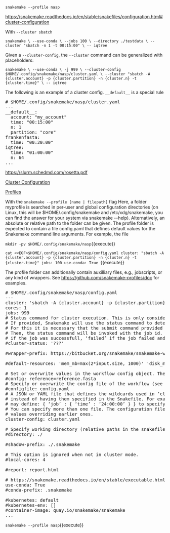 `snakemake --profile nasp`

https://snakemake.readthedocs.io/en/stable/snakefiles/configuration.html#cluster-configuration

With `--cluster sbatch` 

`snakemake \
  --use-conda \
  --jobs 100 \
  --directory ./testdata \
  --cluster "sbatch -n 1 -t 00:15:00" \
  -- iqtree`

Given a `--cluster-config`, the `--cluster` command can be generalized with placeholders:

`snakemake \
  --use-conda \
  -j 999 \
  --cluster-config $HOME/.config/snakemake/nasp/cluster.yaml \
  --cluster "sbatch -A {cluster.account} -p {cluster.partition} -n {cluster.n} -t {cluster.time}" \
  -- iqtree`

The following is an example of a cluster config. `__default__` is a special rule

<pre class="file" data-target="clipboard">
# $HOME/.config/snakemake/nasp/cluster.yaml
---
__default__:
  account: "my_account"
  time: "00:15:00"
  n: 1
  partition: "core"
frankenfasta:
  time: "00:20:00"
iqtree:
  time: "01:00:00"
  n: 64
...
</pre>

https://slurm.schedmd.com/rosetta.pdf

[Cluster Configuration](https://snakemake.readthedocs.io/en/stable/snakefiles/configuration.html#cluster-configuration)



[Profiles](https://snakemake.readthedocs.io/en/stable/executable.html#profiles)

With the `snakemake --profile [name | filepath]` flag 
Here, a folder myprofile is searched in per-user and global configuration directories (on Linux, this will be $HOME/.config/snakemake and /etc/xdg/snakemake, you can find the answer for your system via snakemake --help). Alternatively, an absolute or relative path to the folder can be given. The profile folder is expected to contain a file config.yaml that defines default values for the Snakemake command line arguments. For example, the file

`mkdir -pv $HOME/.config/snakemake/nasp`{{execute}}

`cat <<EOF>$HOME/.config/snakemake/nasp/config.yaml
cluster: "sbatch -A {cluster.account} -p {cluster.partition} -n {cluster.n} -t {cluster.time}"
jobs: 100
use-conda: True
`{{execute}}

The profile folder can additionally contain auxilliary files, e.g., jobscripts, or any kind of wrappers. See https://github.com/snakemake-profiles/doc for examples.

<pre class="file" data-target="clipboard">
# $HOME/.config/snakemake/nasp/config.yaml
---
cluster: 'sbatch -A {cluster.account} -p {cluster.partition} -n {cluster.n}  -t {cluster.time}'
cores: 1
jobs: 999
# Status command for cluster execution. This is only considered in combination with the –cluster flag.
# If provided, Snakemake will use the status command to determine if a job has finished successfully or failed.
# For this it is necessary that the submit command provided to –cluster returns the cluster job id.
# Then, the status command will be invoked with the job id. Snakemake expects it to return ‘success’
# if the job was successfull, ‘failed’ if the job failed and ‘running’ if the job still runs.
#cluster-status: '???'

#wrapper-prefix: https://bitbucket.org/snakemake/snakemake-wrappers/raw/

#default-resources: 'mem_mb=max(2*input.size, 1000)' 'disk_mb=max(2*input.size, 1000)'

# Set or overwrite values in the workflow config object. The workflow config object is accessible as variable config inside the workflow. Default values can be set by providing a JSON file (see Documentation).
#config: reference=reference.fasta
# Specify or overwrite the config file of the workflow (see the docs). Values specified in JSON or YAML format are available in the global config dictionary inside the workflow.
#configfile: config.yaml
# A JSON or YAML file that defines the wildcards used in ‘cluster’for specific rules,
# instead of having them specified in the Snakefile. For example, for rule ‘job’ you
# may define: { ‘job’ : { ‘time’ : ‘24:00:00’ } } to specify the time for rule ‘job’.
# You can specify more than one file. The configuration files are merged with later
# values overriding earlier ones.
cluster-config: cluster.yaml

# Specify working directory (relative paths in the snakefile will use this as their origin).
#directory: ./

#shadow-prefix: ./.snakemake

# This option is ignored when not in cluster mode.
#local-cores: 4

#report: report.html

# https://snakemake.readthedocs.io/en/stable/executable.html#CONDA
use-conda: True
#conda-prefix: .snakemake

#kubernetes: default
#kubernetes-env: []
#container-image: quay.io/snakemake/snakemake
...
</pre>

`snakemake --profile nasp`{{execute}}
